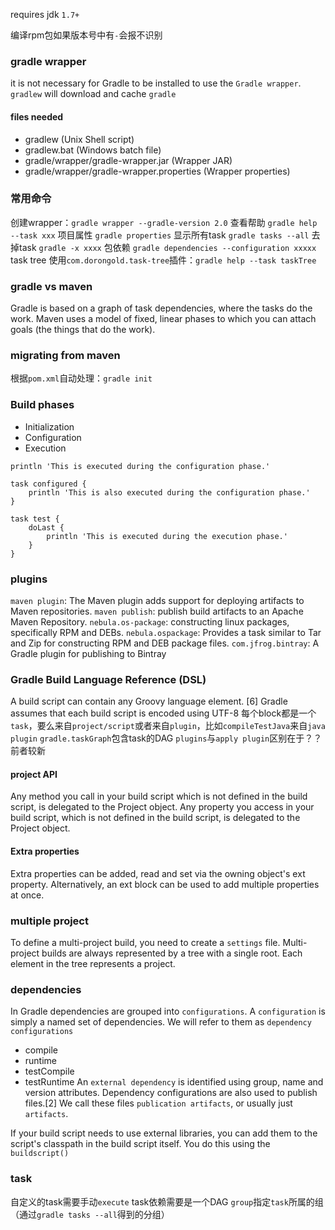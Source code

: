 requires jdk `1.7+`

编译rpm包如果版本号中有`-`会报不识别

### gradle wrapper
it is not necessary for Gradle to be installed to use the `Gradle wrapper`. `gradlew` will download and cache `gradle`

#### files needed
- gradlew (Unix Shell script)
- gradlew.bat (Windows batch file)
- gradle/wrapper/gradle-wrapper.jar (Wrapper JAR)
- gradle/wrapper/gradle-wrapper.properties (Wrapper properties)

### 常用命令
创建wrapper：`gradle wrapper --gradle-version 2.0`
查看帮助 `gradle help --task xxx`
项目属性 `gradle properties`
显示所有task `gradle tasks --all`
去掉task `gradle -x xxxx`
包依赖 `gradle dependencies --configuration xxxxx`
task tree 使用`com.dorongold.task-tree`插件：`gradle help --task taskTree`

### gradle vs maven
Gradle is based on a graph of task dependencies, where the tasks do the work. Maven uses a model of fixed, linear phases to which you can attach goals (the things that do the work). 

### migrating from maven
根据`pom.xml`自动处理：`gradle init`

### Build phases
- Initialization
- Configuration
- Execution
```
println 'This is executed during the configuration phase.'

task configured {
    println 'This is also executed during the configuration phase.'
}

task test {
    doLast {
        println 'This is executed during the execution phase.'
    }
}
```

### plugins
`maven plugin`: The Maven plugin adds support for deploying artifacts to Maven repositories.
`maven publish`: publish build artifacts to an Apache Maven Repository. 
`nebula.os-package`: constructing linux packages, specifically RPM and DEBs.
`nebula.ospackage`: Provides a task similar to Tar and Zip for constructing RPM and DEB package files.
`com.jfrog.bintray`: A Gradle plugin for publishing to Bintray

### Gradle Build Language Reference (DSL)
A build script can contain any Groovy language element. [6] Gradle assumes that each build script is encoded using UTF-8
每个block都是一个`task`，要么来自`project/script`或者来自`plugin`，比如`compileTestJava`来自`java plugin`
`gradle.taskGraph`包含task的DAG
`plugins`与`apply plugin`区别在于？？前者较新

#### project API
Any method you call in your build script which is not defined in the build script, is delegated to the Project object.
Any property you access in your build script, which is not defined in the build script, is delegated to the Project object.
#### Extra properties
Extra properties can be added, read and set via the owning object's ext property. Alternatively, an ext block can be used to add multiple properties at once.


### multiple project
To define a multi-project build, you need to create a `settings` file.
Multi-project builds are always represented by a tree with a single root. Each element in the tree represents a project.

### dependencies
In Gradle dependencies are grouped into `configurations`. A `configuration` is simply a named set of dependencies. We will refer to them as `dependency configurations`
- compile
- runtime
- testCompile
- testRuntime
An `external dependency` is identified using group, name and version attributes. 
Dependency configurations are also used to publish files.[2] We call these files `publication artifacts`, or usually just `artifacts`.

If your build script needs to use external libraries, you can add them to the script's classpath in the build script itself. You do this using the `buildscript()`

### task
自定义的task需要手动`execute`
task依赖需要是一个DAG
`group`指定`task`所属的组（通过`gradle tasks --all`得到的分组）
